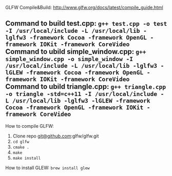 GLFW Compile&Build: http://www.glfw.org/docs/latest/compile_guide.html

Command to build test.cpp: `g++ test.cpp -o test -I /usr/local/include -L /usr/local/lib -lglfw3 -framework Cocoa -framework OpenGL -framework IOKit -framework CoreVideo`  
Command to ubild simple_window.cpp: `g++ simple_window.cpp -o simple_window -I /usr/local/include -L /usr/local/lib -lglfw3 -lGLEW -framework Cocoa -framework OpenGL -framework IOKit -framework CoreVideo`  
Command to ubild triangle.cpp: `g++ triangle.cpp -o triangle -std=c++11 -I /usr/local/include -L /usr/local/lib -lglfw3 -lGLEW -framework Cocoa -framework OpenGL -framework IOKit -framework CoreVideo`  
---
How to compile GLFW:
1. Clone repo git@github.com:glfw/glfw.git
2. `cd glfw`
3. `cmake .`
4. `make`
5. `make install`

How to install GLEW: `brew install glew`
